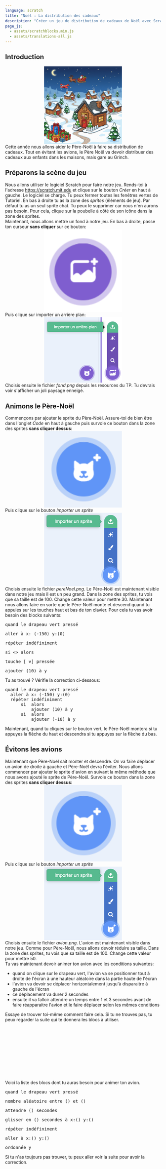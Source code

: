 ```yaml
---
language: scratch
title: "Noël : La distribution des cadeaux"
description: "Créer un jeu de distribution de cadeaux de Noël avec Scratch"
page_js:
  - assets/scratchblocks.min.js
  - assets/translations-all.js
---
```


## Introduction
<img alt="image de description" src="assets/start.png"  style="display:block; margin: auto; width:50%;">
Cette année nous allons aider le Père-Noël à faire sa distribution de cadeaux. Tout en évitant les avions, le Père Noël va devoir distribuer des cadeaux aux enfants dans les maisons, mais gare au Grinch.

## Préparons la scène du jeu
Nous allons utiliser le logiciel Scratch pour faire notre jeu. Rends-toi à l'adresse https://scratch.mit.edu et clique sur le bouton _Créer_ en haut à gauche.
Le logiciel se charge. Tu peux fermer toutes les fenêtres vertes de Tutoriel. En bas à droite tu as la zone des _sprites_ (éléments de jeu). Par défaut tu as un seul sprite chat. Tu peux le supprimer car nous n'en aurons pas besoin. Pour cela, clique sur la poubelle à côté de son icône dans la zone des sprites. <br/>
Maintenant, nous allons mettre un fond à notre jeu. En bas à droite, passe ton curseur **sans cliquer** sur ce bouton:
<img alt="background" src="assets/background.png"  style="display:block; margin: auto; width:50%;">
Puis clique sur importer un arrière plan:
<img alt="import background" src="assets/importBackground.png"  style="display:block; margin: auto; width:50%;">
Choisis ensuite le fichier _fond.png_ depuis les resources du TP. Tu devrais voir s'afficher un joli paysage enneigé.

## Animons le Père-Noël 
Commençons par ajouter le sprite du Père-Noël. Assure-toi de bien être dans l'onglet _Code_ en haut à gauche puis survole ce bouton dans la zone des sprites **sans cliquer dessus**:
<img alt="addSprite" src="assets/addSprite.png"  style="display:block; margin: auto; width:50%;">
Puis clique sur le bouton _Importer un sprite_
<img alt="importSprite" src="assets/importSprite.png"  style="display:block; margin: auto; width:50%;">
Choisis ensuite le fichier _pereNoel.png_. Le Père-Noël est maintenant visible dans notre jeu mais il est un peu grand. Dans la zone des sprites, tu vois que sa taille est de 100. Change cette valeur pour mettre 30.
Maintenant nous allons faire en sorte que le Père-Noël monte et descend quand tu appuies sur les touches haut et bas de ton clavier.
Pour cela tu vas avoir besoin des blocks suivants:
<pre class="blocks">
quand le drapeau vert pressé
</pre>
<pre class="blocks">
aller à x: (-150) y:(0)
</pre>
<pre class="blocks">
répéter indéfiniment
</pre>
<pre class="blocks">
si <> alors
</pre>
<pre class="blocks">
touche [ v] pressée
</pre>
<pre class="blocks">
ajouter (10) à y
</pre>

Tu as trouvé ? Vérifie la correction ci-dessous:

<pre class="blocks">
quand le drapeau vert pressé
  aller à x: (-150) y:(0)
  répéter indéfiniment
      si <touche [flèche haut v] pressée ?> alors
          ajouter (10) à y
      si <touche [flèche bas v] pressée ?> alors
          ajouter (-10) à y
</pre>

Maintenant, quand tu cliques sur le bouton vert, le Père-Noël montera si tu appuyes la flèche du haut et descendra si tu appuyes sur la flèche du bas.

## Évitons les avions
Maintenant que Père-Noël sait monter et descendre. On va faire déplacer un avion de droite à gauche et Père-Noël devra l'éviter. 
Nous allons commencer par ajouter le sprite d'avion en suivant la même méthode que nous avons ajouté le sprite de Père-Noël.
Survole ce bouton dans la zone des sprites **sans cliquer dessus**:
<img alt="addSprite" src="assets/addSprite.png"  style="display:block; margin: auto; width:50%;">
Puis clique sur le bouton _Importer un sprite_
<img alt="importSprite" src="assets/importSprite.png"  style="display:block; margin: auto; width:50%;">
Choisis ensuite le fichier _avion.png_. L'avion est maintenant visible dans notre jeu. Comme pour Père-Noël, nous allons devoir réduire sa taille. Dans la zone des sprites, tu vois que sa taille est de 100. Change cette valeur pour mettre 50.
<br/>
Tu vas maintenant devoir animer ton avion avec les conditions suivantes:
* quand on clique sur le drapeau vert, l'avion va se positionner tout à droite de l'écran à une hauteur aléatoire dans la partie haute de l'écran
* l'avion va devoir se déplacer horizontalement jusqu'à disparaitre à gauche de l'écran
* ce déplacement va durer 2 secondes
* ensuite il va falloir attendre un temps entre 1 et 3 secondes avant de faire réapparaitre l'avion et le faire déplacer selon les mêmes conditions

Essaye de trouver toi-même comment faire cela. Si tu ne trouves pas, tu peux regarder la suite qui te donnera les blocs à utiliser.
</br>
</br>
</br>
</br>
</br>
</br>
</br>
</br>
</br>
</br>
</br>
</br>
Voici la liste des blocs dont tu auras besoin pour animer ton avion.

<pre class="blocks">
quand le drapeau vert pressé
</pre>
<pre class="blocks">
nombre aléatoire entre () et ()
</pre>
<pre class="blocks">
attendre () secondes
</pre>
<pre class="blocks">
glisser en () secondes à x:() y:()
</pre>
<pre class="blocks">
répéter indéfiniment
</pre>
<pre class="blocks">
aller à x:() y:()
</pre>
<pre class="blocks">
ordonnée y
</pre>

Si tu n'as toujours pas trouver, tu peux aller voir la suite pour avoir la correction.


</br>
</br>
</br>
</br>
</br>
</br>
</br>
</br>
</br>
</br>
</br>
</br>

Voici une solution pour animer ton avion tel que demandé:

<pre class="blocks">
quand le drapeau vert pressé
  répéter indéfiniment
    aller à x:(300) y:(nombre aléatoire entre (0) et (150))
    glisser en (2) secondes à x:(-300) y:(ordonnée y)
    attendre (nombre aléatoire entre (1) et (3)) secondes
</pre>


## Arrêtons tout quand Père-Noël touche l'avion
Évitez l'avion ne sert pas vraiment à grand chose vu que Père-Noël passe à traver de l'avion. Peux-tu faire en sorte que le jeu s'arrête quand le Père-Noël touche l'avion.
Essaye de trouver sinon continue plus loin pour avoir la liste des blocs à utiliser.
</br>
</br>
</br>
</br>
</br>
</br>
</br>
</br>
</br>
</br>
</br>
</br>
Voici la liste des blocs dont tu auras besoin pour arrêter le jeu quand Père-Noël touche l'avion.

<pre class="blocks">
quand le drapeau vert pressé
</pre>
<pre class="blocks">
stop [tout v]
</pre>
<pre class="blocks">
répéter indéfiniment
</pre>
<pre class="blocks">
si <> alors
</pre>
<pre class="blocks">
<touche le ( v)>
</pre>

Si tu n'as toujours pas trouver, tu peux aller voir la suite pour avoir la correction.


</br>
</br>
</br>
</br>
</br>
</br>
</br>
</br>
</br>
</br>
</br>
</br>
Voici une solution pour pouvoir arrêter le jeu quand Père-Noël touche l'avion. Depuis le sprite avion, ajoute les blocs suivants:

<pre class="blocks">
quand le drapeau vert pressé
  répéter indéfiniment
    si <touche le (pereNoel v)> alors
      stop [tout v]
</pre>

## Animons la maison
Dans les airs les avions passent. Mais au sol ? Nous allons mettre des maisons. Ajoute le sprite de maison de la même manière que tu as ajouté les sprites du Père-Noël et de l'avion à partir du fichier _maison.png_.
Survole ce bouton dans la zone des sprites **sans cliquer dessus**:
<img alt="addSprite" src="assets/addSprite.png"  style="display:block; margin: auto; width:50%;">
Puis clique sur le bouton _Importer un sprite_
<img alt="importSprite" src="assets/importSprite.png"  style="display:block; margin: auto; width:50%;">
Choisis ensuite le fichier _maison.png_.
Change ensuite la taille de la maison pour qu'elle soit de 50.
En t'inspirant de ce qui a été fait pour l'avion, essaye de faire déplacer la maison de la manière suivante:
* La maison commence son mouvement en bas à droite de l'écran
* la maison se déplace horizontalement vers la gauche
* elle arrive en 4 secondes à gauche de l'écran
* au bout d'une seconde, elle réapparait à droite de l'écran et recommence son mouvement
* si l'avion touche la maison, le jeu s'arrête

Les blocs vont être similaire à ceux utilisés par l'avion. __Attention à bien sélectionner le sprite de la maison quand tu ajoutes tes blocs__.


</br>
</br>
</br>
</br>
</br>
</br>
</br>
</br>
</br>
</br>
</br>
</br>

Voici une solution pour animer ta maison tel que demandé:

<pre class="blocks">
quand le drapeau vert pressé
  répéter indéfiniment
    aller à x:(300) y:(-110)
    glisser en (4) secondes à x:(-310) y:(-110)
    attendre (1) secondes
</pre>

Et voici le bloc à ajouter pour faire arrêter le jeu quand l'avion touche la maison

<pre class="blocks">
quand le drapeau vert pressé
  répéter indéfiniment
    si <touche le (pereNoel v)> alors
      stop [tout v]
</pre>

## Changeons le type de maison
Au soir de Noël, on peut trouver plusieurs types de maison. Des maisons vides, car les enfants sont allés passer Noël en famille. On en déduit qu'il y aussi des maisons avec des enfants. Malheureusement, le Grinch est aussi de la partie. Dans certaines maison nous trouverons aussi le Grinch. Nous allons revoir notre sprite de maison pour qu'il affiche aléatoirement des maisons vides, des maisons avec des enfants ou des maisons avec le Grinch. Commençons par modifier notre sprite maison pour qu'il puisse gérer ces différents types de maison. Après avoir sélectionné le sprite _maison_, clique sur l'onglet _Costumes_ en haut à gauche. Pour le moment, ton sprite ne contient qu'un seul costume _maison_. Survole **sans cliquer** l'image qui se trouve en bas à gauche:
<img alt="addSprite" src="assets/addSprite.png"  style="display:block; margin: auto; width:50%;">
Puis clique sur le bouton _Importer un costume_
<img alt="importCostum" src="assets/importCostum.png"  style="display:block; margin: auto; width:50%;">
Choisi le fichier _enfants.png_ puis réimporte un autre costume de la même manière pour ajouter le fichier _grinch.png_.
Ton sprite à maintenant 3 costumes:
* maison
* enfants
* grinch

Nous allons maintenant créer une variable. Sélectionne l'onglet _Code_ du sprite _maison_. Dans la section _Variables_ à gauche, clique sur _Créer un variable_ et crée une variable que tu peux nommer _costumeMaison_. **Assure-toi que cette variable soit disponible pour tous les sprites** (tu en auras besoin plus tard).
Maintenant, à l'aide de cette variable, tu vas reprendre le bloc de code qui gère le mouvement de la maison pour ajouter la fonctionalité suivante
**avant d'afficher la maison à droite, elle doit basculer sur un costume aléatoire parmis les 3 disponibles**.

Essaye de trouver par toi-même, les blocs à utiliser te sont présentés plus loin.
</br>
</br>
</br>
</br>
</br>
</br>
</br>
</br>
</br>
</br>
</br>
</br>
Voici la liste des blocs dont tu auras besoin pour changer le type de la maison.

<pre class="blocks">
nombre aléatoire entre () et ()
</pre>
<pre class="blocks">
(costumeMaison)
</pre>
<pre class="blocks">
mettre [ v] à ()
</pre>
<pre class="blocks">
si <> alors
</pre>
<pre class="blocks">
basculer sur le costume [ v]
</pre>
<pre class="blocks">
<()=()>
</pre>
Encore un indice, tu peux utiliser la valeur de la variable _costumeMaison_ pour savoir quel costume sélectionner.

Si tu ne trouves pas, une proposition de solution t'es donnée plus loin.</br>
</br>
</br>
</br>
</br>
</br>
</br>
</br>
</br>
</br>
</br>
</br>
Voici une proposition de solution:
<pre class="blocks">
quand le drapeau vert pressé
  répéter indéfiniment
    mettre [costumeMaison v] à (nombre aléatoire entre (1) et (3))
    aller à x:(300) y:(-110)
    si <(costumeMaison)=(1)> alors
      basculer sur le costume [maison v]
    fin
    si <(costumeMaison)=(2)> alors
      basculer sur le costume [enfants v]
    fin
    si <(costumeMaison)=(3)> alors
      basculer sur le costume [grinch v]
    fin
    glisser en (4) secondes à x:(-310) y:(-110)
    attendre (1) secondes
</pre>

## Distribuons les cadeaux